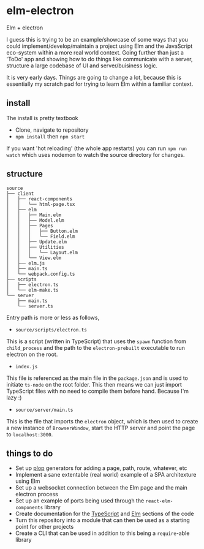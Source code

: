
# elm-electron

Elm + electron

I guess this is trying to be an example/showcase of some ways that you could
implement/develop/maintain a project using Elm and the JavaScript eco-system
within a more real world context. Going further than just a 'ToDo' app and
showing how to do things like communicate with a server, structure a large
codebase of UI and server/buisiness logic.

It is very early days. Things are going to change a lot, because this is
essentially my scratch pad for trying to learn Elm within a familiar context.

## install

The install is pretty textbook

- Clone, navigate to repository
- `npm install` then `npm start`

If you want 'hot reloading' (the whole app restarts) you can run `npm run watch`
which uses nodemon to watch the source directory for changes.

## structure

```text
source
├── client
│   ├── react-components
│   │   └── html-page.tsx
│   ├── elm
│   │   ├── Main.elm
│   │   ├── Model.elm
│   │   ├── Pages
│   │   │   ├── Button.elm
│   │   │   └── Field.elm
│   │   ├── Update.elm
│   │   ├── Utilities
│   │   │   └── Layout.elm
│   │   └── View.elm
│   ├── elm.js
│   ├── main.ts
│   └── webpack.config.ts
├── scripts
│   ├── electron.ts
│   └── elm-make.ts
└── server
    ├── main.ts
    └── server.ts
```

Entry path is more or less as follows,

- `source/scripts/electron.ts`

This is a script (written in TypeScript) that uses the `spawn` function from
`child_process` and the path to the `electron-prebuilt` executable to run
electron on the root.

- `index.js`

This file is referenced as the main file in the `package.json` and is used to
initiate `ts-node` on the root folder. This then means we can just import
TypeScript files with no need to compile them before hand. Because I'm lazy :)

- `source/server/main.ts`

This is the file that imports the `electron` object, which is then used to create
a new instance of `BrowserWindow`, start the HTTP server and point the page to
`localhost:3000`.


## things to do

- Set up [plop](https://github.com/amwmedia/plop) generators for adding a page,
  path, route, whatever, etc
- Implement a sane extentable (real world) example of a SPA architexture using Elm
- Set up a websocket connection between the Elm page and the main electron process
- Set up an example of ports being used through the `react-elm-components` library
- Create documentation for the [TypeScript](http://typedoc.io) and
  [Elm](http://package.elm-lang.org/help/documentation-format) sections of the
  code
- Turn this repository into a module that can then be used as a starting point for
  other projects
- Create a CLI that can be used in addition to this being a `require`-able library
